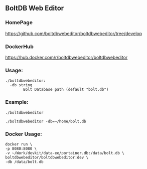 ## BoltDB Web Editor

### HomePage
https://github.com/boltdbwebeditor/boltdbwebeditor/tree/develop

### DockerHub
https://hub.docker.com/r/boltdbwebeditor/boltdbwebeditor

### Usage:
```
./boltdbwebeditor:
  -db string
        Bolt Database path (default "bolt.db")
```

### Example:
`./boltdbwebeditor`

`./boltdbwebeditor -db=~/home/bolt.db`


### Docker Usage:
```
docker run \
-p 8080:8080 \
-v ~/Work/devkit/data-ee/portainer.db:/data/bolt.db \
boltdbwebeditor/boltdbwebeditor:dev \
-db /data/bolt.db
```
